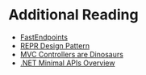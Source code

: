 # Additional Reading

- [FastEndpoints](https://fast-endpoints.com)
- [REPR Design Pattern](https://deviq.com/design-patterns/repr-design-pattern)
- [MVC Controllers are Dinosaurs](https://ardalis.com/mvc-controllers-are-dinosaurs-embrace-api-endpoints)
- [.NET Minimal APIs Overview](https://learn.microsoft.com/en-us/aspnet/core/fundamentals/minimal-apis/overview)